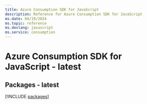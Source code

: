```yaml
---
title: Azure Consumption SDK for JavaScript
description: Reference for Azure Consumption SDK for JavaScript
ms.date: 04/19/2024
ms.topic: reference
ms.devlang: javascript
ms.service: consumption
---
```

# Azure Consumption SDK for JavaScript - latest
## Packages - latest
[!INCLUDE [packages](consumption-index.md)]